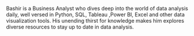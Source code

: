 Bashir is a Business Analyst who dives deep into the world of data analysis daily, well versed in Python, SQL, Tableau ,Power BI, Excel and other data visualization tools. His unending thirst for knowledge makes him explores diverse resources to stay up to date in data analysis.

<!---
ibrahimobashir/ibrahimobashir is a ✨ special ✨ repository because its `README.md` (this file) appears on your GitHub profile.
You can click the Preview link to take a look at your changes.
--->
